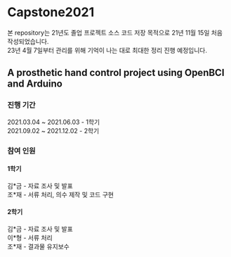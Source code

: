 # Capstone2021 
본 repository는 21년도 졸업 프로젝트 소스 코드 저장 목적으로 21년 11월 15일 처음 작성되었습니다.  
23년 4월 7일부터 관리를 위해 기억이 나는 대로 최대한 정리 진행 예정입니다.

## A prosthetic hand control project using OpenBCI and Arduino

### 진행 기간
2021.03.04 ~ 2021.06.03 - 1학기  
2021.09.02 ~ 2021.12.02 - 2학기

### 참여 인원
#### 1학기
김\*금 - 자료 조사 및 발표  
조\*재 - 서류 처리, 의수 제작 및 코드 구현
#### 2학기
김\*금 - 자료 조사 및 발표  
이\*형 - 서류 처리  
조\*재 - 결과물 유지보수
